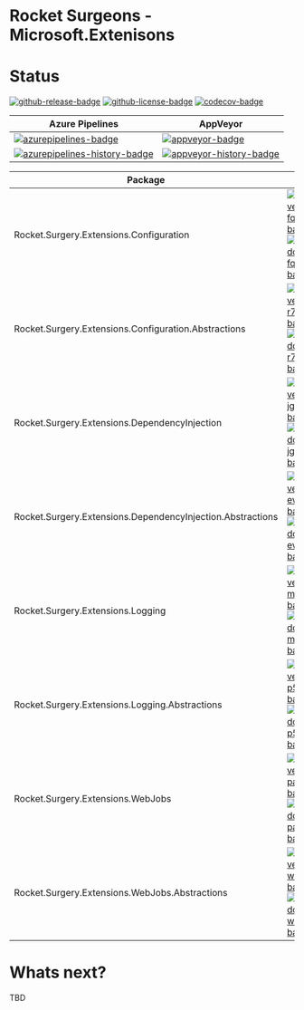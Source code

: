 # Rocket Surgeons - Microsoft.Extenisons

# Status
<!-- badges -->
[![github-release-badge]][github-release]
[![github-license-badge]][github-license]
[![codecov-badge]][codecov]
<!-- badges -->

<!-- history badges -->
| Azure Pipelines | AppVeyor |
| --------------- | -------- |
| [![azurepipelines-badge]][azurepipelines] | [![appveyor-badge]][appveyor] |
| [![azurepipelines-history-badge]][azurepipelines-history] | [![appveyor-history-badge]][appveyor-history] |
<!-- history badges -->

<!-- nuget packages -->
| Package | NuGet | MyGet |
| ------- | ----- | ----- |
| Rocket.Surgery.Extensions.Configuration | [![nuget-version-fq7f5g8l63jq-badge]![nuget-downloads-fq7f5g8l63jq-badge]][nuget-fq7f5g8l63jq] | [![myget-version-fq7f5g8l63jq-badge]![myget-downloads-fq7f5g8l63jq-badge]][myget-fq7f5g8l63jq] |
| Rocket.Surgery.Extensions.Configuration.Abstractions | [![nuget-version-r73agfceobqq-badge]![nuget-downloads-r73agfceobqq-badge]][nuget-r73agfceobqq] | [![myget-version-r73agfceobqq-badge]![myget-downloads-r73agfceobqq-badge]][myget-r73agfceobqq] |
| Rocket.Surgery.Extensions.DependencyInjection | [![nuget-version-jg1zivnvskgg-badge]![nuget-downloads-jg1zivnvskgg-badge]][nuget-jg1zivnvskgg] | [![myget-version-jg1zivnvskgg-badge]![myget-downloads-jg1zivnvskgg-badge]][myget-jg1zivnvskgg] |
| Rocket.Surgery.Extensions.DependencyInjection.Abstractions | [![nuget-version-evvht/fmwopa-badge]![nuget-downloads-evvht/fmwopa-badge]][nuget-evvht/fmwopa] | [![myget-version-evvht/fmwopa-badge]![myget-downloads-evvht/fmwopa-badge]][myget-evvht/fmwopa] |
| Rocket.Surgery.Extensions.Logging | [![nuget-version-mv0bmpshxltg-badge]![nuget-downloads-mv0bmpshxltg-badge]][nuget-mv0bmpshxltg] | [![myget-version-mv0bmpshxltg-badge]![myget-downloads-mv0bmpshxltg-badge]][myget-mv0bmpshxltg] |
| Rocket.Surgery.Extensions.Logging.Abstractions | [![nuget-version-p5wphpmtu44a-badge]![nuget-downloads-p5wphpmtu44a-badge]][nuget-p5wphpmtu44a] | [![myget-version-p5wphpmtu44a-badge]![myget-downloads-p5wphpmtu44a-badge]][myget-p5wphpmtu44a] |
| Rocket.Surgery.Extensions.WebJobs | [![nuget-version-pafe9dk70zgw-badge]![nuget-downloads-pafe9dk70zgw-badge]][nuget-pafe9dk70zgw] | [![myget-version-pafe9dk70zgw-badge]![myget-downloads-pafe9dk70zgw-badge]][myget-pafe9dk70zgw] |
| Rocket.Surgery.Extensions.WebJobs.Abstractions | [![nuget-version-wbbycndytkvw-badge]![nuget-downloads-wbbycndytkvw-badge]][nuget-wbbycndytkvw] | [![myget-version-wbbycndytkvw-badge]![myget-downloads-wbbycndytkvw-badge]][myget-wbbycndytkvw] |
<!-- nuget packages -->

# Whats next?
TBD

<!-- generated references -->
[github-release]: https://github.com/RocketSurgeonsGuild/Microsoft.Extensions/releases/latest
[github-release-badge]: https://img.shields.io/github/release/RocketSurgeonsGuild/Microsoft.Extensions.svg?logo=github&style=flat "Latest Release"
[github-license]: https://github.com/RocketSurgeonsGuild/Microsoft.Extensions/blob/master/LICENSE
[github-license-badge]: https://img.shields.io/github/license/RocketSurgeonsGuild/Microsoft.Extensions.svg?style=flat "License"
[codecov]: https://codecov.io/gh/RocketSurgeonsGuild/Microsoft.Extensions
[codecov-badge]: https://img.shields.io/codecov/c/github/RocketSurgeonsGuild/Microsoft.Extensions.svg?color=E03997&label=codecov&logo=codecov&logoColor=E03997&style=flat "Code Coverage"
[azurepipelines]: https://rocketsurgeonsguild.visualstudio.com/Libraries/_build/latest?definitionId=28&branchName=master
[azurepipelines-badge]: https://img.shields.io/azure-devops/build/rocketsurgeonsguild/Libraries/28.svg?color=98C6FF&label=azure%20pipelines&logo=azuredevops&logoColor=98C6FF&style=flat "Azure Pipelines Status"
[azurepipelines-history]: https://rocketsurgeonsguild.visualstudio.com/Libraries/_build?definitionId=28&branchName=master
[azurepipelines-history-badge]: https://buildstats.info/azurepipelines/chart/rocketsurgeonsguild/Libraries/28?includeBuildsFromPullRequest=false "Azure Pipelines History"
[appveyor]: https://ci.appveyor.com/project/RocketSurgeonsGuild/Build
[appveyor-badge]: https://img.shields.io/appveyor/ci/RocketSurgeonsGuild/Build.svg?color=00b3e0&label=appveyor&logo=appveyor&logoColor=00b3e0&style=flat "AppVeyor Status"
[appveyor-history]: https://ci.appveyor.com/project/RocketSurgeonsGuild/Build/history
[appveyor-history-badge]: https://buildstats.info/appveyor/chart/RocketSurgeonsGuild/Build?includeBuildsFromPullRequest=false "AppVeyor History"
[nuget-fq7f5g8l63jq]: https://www.nuget.org/packages/Rocket.Surgery.Extensions.Configuration/
[nuget-version-fq7f5g8l63jq-badge]: https://img.shields.io/nuget/v/Rocket.Surgery.Extensions.Configuration.svg?color=004880&logo=nuget&style=flat-square "NuGet Version"
[nuget-downloads-fq7f5g8l63jq-badge]: https://img.shields.io/nuget/dt/Rocket.Surgery.Extensions.Configuration.svg?color=004880&logo=nuget&style=flat-square "NuGet Downloads"
[myget-fq7f5g8l63jq]: https://www.myget.org/feed/rocket-surgeons-guild/package/nuget/Rocket.Surgery.Extensions.Configuration
[myget-version-fq7f5g8l63jq-badge]: https://img.shields.io/myget/rocket-surgeons-guild/vpre/Rocket.Surgery.Extensions.Configuration.svg?label=myget&color=004880&logo=nuget&style=flat-square "MyGet Pre-Release Version"
[myget-downloads-fq7f5g8l63jq-badge]: https://img.shields.io/myget/rocket-surgeons-guild/dt/Rocket.Surgery.Extensions.Configuration.svg?color=004880&logo=nuget&style=flat-square "MyGet Downloads"
[nuget-r73agfceobqq]: https://www.nuget.org/packages/Rocket.Surgery.Extensions.Configuration.Abstractions/
[nuget-version-r73agfceobqq-badge]: https://img.shields.io/nuget/v/Rocket.Surgery.Extensions.Configuration.Abstractions.svg?color=004880&logo=nuget&style=flat-square "NuGet Version"
[nuget-downloads-r73agfceobqq-badge]: https://img.shields.io/nuget/dt/Rocket.Surgery.Extensions.Configuration.Abstractions.svg?color=004880&logo=nuget&style=flat-square "NuGet Downloads"
[myget-r73agfceobqq]: https://www.myget.org/feed/rocket-surgeons-guild/package/nuget/Rocket.Surgery.Extensions.Configuration.Abstractions
[myget-version-r73agfceobqq-badge]: https://img.shields.io/myget/rocket-surgeons-guild/vpre/Rocket.Surgery.Extensions.Configuration.Abstractions.svg?label=myget&color=004880&logo=nuget&style=flat-square "MyGet Pre-Release Version"
[myget-downloads-r73agfceobqq-badge]: https://img.shields.io/myget/rocket-surgeons-guild/dt/Rocket.Surgery.Extensions.Configuration.Abstractions.svg?color=004880&logo=nuget&style=flat-square "MyGet Downloads"
[nuget-jg1zivnvskgg]: https://www.nuget.org/packages/Rocket.Surgery.Extensions.DependencyInjection/
[nuget-version-jg1zivnvskgg-badge]: https://img.shields.io/nuget/v/Rocket.Surgery.Extensions.DependencyInjection.svg?color=004880&logo=nuget&style=flat-square "NuGet Version"
[nuget-downloads-jg1zivnvskgg-badge]: https://img.shields.io/nuget/dt/Rocket.Surgery.Extensions.DependencyInjection.svg?color=004880&logo=nuget&style=flat-square "NuGet Downloads"
[myget-jg1zivnvskgg]: https://www.myget.org/feed/rocket-surgeons-guild/package/nuget/Rocket.Surgery.Extensions.DependencyInjection
[myget-version-jg1zivnvskgg-badge]: https://img.shields.io/myget/rocket-surgeons-guild/vpre/Rocket.Surgery.Extensions.DependencyInjection.svg?label=myget&color=004880&logo=nuget&style=flat-square "MyGet Pre-Release Version"
[myget-downloads-jg1zivnvskgg-badge]: https://img.shields.io/myget/rocket-surgeons-guild/dt/Rocket.Surgery.Extensions.DependencyInjection.svg?color=004880&logo=nuget&style=flat-square "MyGet Downloads"
[nuget-evvht/fmwopa]: https://www.nuget.org/packages/Rocket.Surgery.Extensions.DependencyInjection.Abstractions/
[nuget-version-evvht/fmwopa-badge]: https://img.shields.io/nuget/v/Rocket.Surgery.Extensions.DependencyInjection.Abstractions.svg?color=004880&logo=nuget&style=flat-square "NuGet Version"
[nuget-downloads-evvht/fmwopa-badge]: https://img.shields.io/nuget/dt/Rocket.Surgery.Extensions.DependencyInjection.Abstractions.svg?color=004880&logo=nuget&style=flat-square "NuGet Downloads"
[myget-evvht/fmwopa]: https://www.myget.org/feed/rocket-surgeons-guild/package/nuget/Rocket.Surgery.Extensions.DependencyInjection.Abstractions
[myget-version-evvht/fmwopa-badge]: https://img.shields.io/myget/rocket-surgeons-guild/vpre/Rocket.Surgery.Extensions.DependencyInjection.Abstractions.svg?label=myget&color=004880&logo=nuget&style=flat-square "MyGet Pre-Release Version"
[myget-downloads-evvht/fmwopa-badge]: https://img.shields.io/myget/rocket-surgeons-guild/dt/Rocket.Surgery.Extensions.DependencyInjection.Abstractions.svg?color=004880&logo=nuget&style=flat-square "MyGet Downloads"
[nuget-mv0bmpshxltg]: https://www.nuget.org/packages/Rocket.Surgery.Extensions.Logging/
[nuget-version-mv0bmpshxltg-badge]: https://img.shields.io/nuget/v/Rocket.Surgery.Extensions.Logging.svg?color=004880&logo=nuget&style=flat-square "NuGet Version"
[nuget-downloads-mv0bmpshxltg-badge]: https://img.shields.io/nuget/dt/Rocket.Surgery.Extensions.Logging.svg?color=004880&logo=nuget&style=flat-square "NuGet Downloads"
[myget-mv0bmpshxltg]: https://www.myget.org/feed/rocket-surgeons-guild/package/nuget/Rocket.Surgery.Extensions.Logging
[myget-version-mv0bmpshxltg-badge]: https://img.shields.io/myget/rocket-surgeons-guild/vpre/Rocket.Surgery.Extensions.Logging.svg?label=myget&color=004880&logo=nuget&style=flat-square "MyGet Pre-Release Version"
[myget-downloads-mv0bmpshxltg-badge]: https://img.shields.io/myget/rocket-surgeons-guild/dt/Rocket.Surgery.Extensions.Logging.svg?color=004880&logo=nuget&style=flat-square "MyGet Downloads"
[nuget-p5wphpmtu44a]: https://www.nuget.org/packages/Rocket.Surgery.Extensions.Logging.Abstractions/
[nuget-version-p5wphpmtu44a-badge]: https://img.shields.io/nuget/v/Rocket.Surgery.Extensions.Logging.Abstractions.svg?color=004880&logo=nuget&style=flat-square "NuGet Version"
[nuget-downloads-p5wphpmtu44a-badge]: https://img.shields.io/nuget/dt/Rocket.Surgery.Extensions.Logging.Abstractions.svg?color=004880&logo=nuget&style=flat-square "NuGet Downloads"
[myget-p5wphpmtu44a]: https://www.myget.org/feed/rocket-surgeons-guild/package/nuget/Rocket.Surgery.Extensions.Logging.Abstractions
[myget-version-p5wphpmtu44a-badge]: https://img.shields.io/myget/rocket-surgeons-guild/vpre/Rocket.Surgery.Extensions.Logging.Abstractions.svg?label=myget&color=004880&logo=nuget&style=flat-square "MyGet Pre-Release Version"
[myget-downloads-p5wphpmtu44a-badge]: https://img.shields.io/myget/rocket-surgeons-guild/dt/Rocket.Surgery.Extensions.Logging.Abstractions.svg?color=004880&logo=nuget&style=flat-square "MyGet Downloads"
[nuget-pafe9dk70zgw]: https://www.nuget.org/packages/Rocket.Surgery.Extensions.WebJobs/
[nuget-version-pafe9dk70zgw-badge]: https://img.shields.io/nuget/v/Rocket.Surgery.Extensions.WebJobs.svg?color=004880&logo=nuget&style=flat-square "NuGet Version"
[nuget-downloads-pafe9dk70zgw-badge]: https://img.shields.io/nuget/dt/Rocket.Surgery.Extensions.WebJobs.svg?color=004880&logo=nuget&style=flat-square "NuGet Downloads"
[myget-pafe9dk70zgw]: https://www.myget.org/feed/rocket-surgeons-guild/package/nuget/Rocket.Surgery.Extensions.WebJobs
[myget-version-pafe9dk70zgw-badge]: https://img.shields.io/myget/rocket-surgeons-guild/vpre/Rocket.Surgery.Extensions.WebJobs.svg?label=myget&color=004880&logo=nuget&style=flat-square "MyGet Pre-Release Version"
[myget-downloads-pafe9dk70zgw-badge]: https://img.shields.io/myget/rocket-surgeons-guild/dt/Rocket.Surgery.Extensions.WebJobs.svg?color=004880&logo=nuget&style=flat-square "MyGet Downloads"
[nuget-wbbycndytkvw]: https://www.nuget.org/packages/Rocket.Surgery.Extensions.WebJobs.Abstractions/
[nuget-version-wbbycndytkvw-badge]: https://img.shields.io/nuget/v/Rocket.Surgery.Extensions.WebJobs.Abstractions.svg?color=004880&logo=nuget&style=flat-square "NuGet Version"
[nuget-downloads-wbbycndytkvw-badge]: https://img.shields.io/nuget/dt/Rocket.Surgery.Extensions.WebJobs.Abstractions.svg?color=004880&logo=nuget&style=flat-square "NuGet Downloads"
[myget-wbbycndytkvw]: https://www.myget.org/feed/rocket-surgeons-guild/package/nuget/Rocket.Surgery.Extensions.WebJobs.Abstractions
[myget-version-wbbycndytkvw-badge]: https://img.shields.io/myget/rocket-surgeons-guild/vpre/Rocket.Surgery.Extensions.WebJobs.Abstractions.svg?label=myget&color=004880&logo=nuget&style=flat-square "MyGet Pre-Release Version"
[myget-downloads-wbbycndytkvw-badge]: https://img.shields.io/myget/rocket-surgeons-guild/dt/Rocket.Surgery.Extensions.WebJobs.Abstractions.svg?color=004880&logo=nuget&style=flat-square "MyGet Downloads"
<!-- generated references -->

<!-- nuke-data
github:
  owner: RocketSurgeonsGuild
  repository: Microsoft.Extensions
azurepipelines:
  account: rocketsurgeonsguild
  teamproject: Libraries
  builddefinition: 28
appveyor:
  account: RocketSurgeonsGuild
  build: Build
myget:
  account: rocket-surgeons-guild
-->